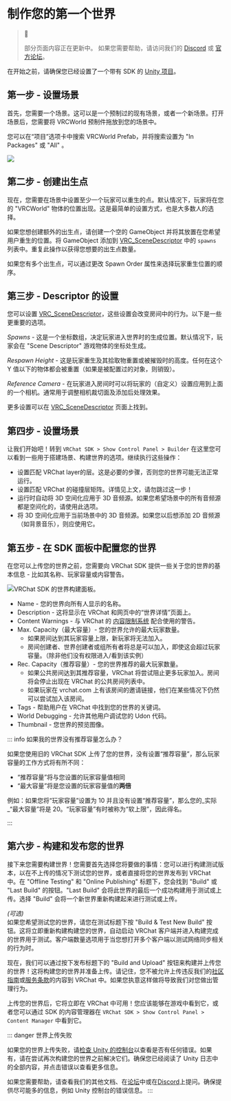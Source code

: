 # 制作您的第一个世界

> 🚧
> 
> 部分页面内容正在更新中。
> 如果您需要帮助，请访问我们的 [Discord](https://discord.gg/vrchat) 或 [官方论坛](https://ask.vrchat.com)。

在开始之前，请确保您已经设置了一个带有 SDK 的 [Unity 项目](../sdk)。

## 第一步 - 设置场景

首先，您需要一个场景。这可以是一个预制过的现有场景，或者一个新场景。打开场景后，您需要将 VRCWorld 预制件拖放到您的场景中。

您可以在“项目”选项卡中搜索 VRCWorld Prefab，并将搜索设置为 "In Packages" 或 "All" 。

![](../images/worlds/creating-your-first-world-b1946d4-Unity_4t4quWsgTY.png)

## 第二步 - 创建出生点

现在，您需要在场景中设置至少一个玩家可以重生的点。默认情况下，玩家将在您的 "VRCWorld" 物体的位置出现。这是最简单的设置方式，也是大多数人的选择。

如果您想创建额外的出生点，请创建一个空的 GameObject 并将其放置在您希望用户重生的位置。将 GameObject 添加到 [VRC_SceneDescriptor](./components/vrc_scenedescriptor.md) 中的 `spawns` 列表中。重复此操作以获得您想要的出生点数量。

如果您有多个出生点，可以通过更改 Spawn Order 属性来选择玩家重生位置的顺序。

## 第三步 - Descriptor 的设置

您可以设置 [VRC_SceneDescriptor](./components/vrc_scenedescriptor.md)，这些设置会改变房间中的行为。以下是一些更重要的选项。

_Spawns_ - 这是一个坐标数组，决定玩家进入世界时的生成位置。默认情况下，玩家会在 "Scene Descriptor" 游戏物体的坐标处生成。

_Respawn Height_ - 这是玩家重生及其拾取物重置或被摧毁时的高度。任何在这个 Y 值以下的物体都会被重置（如果是被配置过的对象，则销毁）。

_Reference Camera_ - 在玩家进入房间时可以将玩家的（自定义）设置应用到上面的一个相机。通常用于调整相机裁切面及添加后处理效果。

更多设置可以在 [VRC_SceneDescriptor](./components/vrc_scenedescriptor.md) 页面上找到。

## 第四步 - 设置场景

让我们开始吧！转到 `VRChat SDK > Show Control Panel > Builder` 在这里您可以看到一些用于搭建场景、构建世界的选项。继续执行这些操作：

- 设置匹配 VRChat layer的层。这是必要的步骤，否则您的世界可能无法正常运行。
- 设置匹配 VRChat 的碰撞层矩阵。详情见上文，请勿跳过这一步！
- 运行时自动将 3D 空间化应用于 3D 音频源。如果您希望场景中的所有音频源都是空间化的，请使用此选项。
- 将 3D 空间化应用于当前场景中的 3D 音频源。如果您以后想添加 2D 音频源（如背景音乐），则应使用它。

## 第五步 - 在 SDK 面板中配置您的世界

在您可以上传您的世界之前，您需要向 VRChat SDK 提供一些关于您的世界的基本信息 - 比如其名称、玩家容量或内容警告。

![VRChat SDK 的世界构建面板。](../images/worlds/build-panel-worlds-2023.png)

- Name - 您的世界向所有人显示的名称。
- Description - 这将显示在 VRChat 和网页中的“世界详情”页面上。
- Content Warnings - 与 VRChat 的 [内容限制系统](https://hello.vrchat.com/blog/content-gating) 配合使用的警告。
- Max. Capacity（最大容量）- 您的世界允许的最大玩家数量。
  - 如果房间达到其玩家容量上限，新玩家将无法加入。
  - 房间创建者、世界创建者或组所有者将总是可以加入，即使这会超过玩家容量。（除非他们没有权限进入/看到该实例）
- Rec. Capacity（推荐容量）- 您的世界推荐的最大玩家数量。
  - 如果公共房间达到其推荐容量，VRChat 将尝试阻止更多玩家加入。房间将会停止出现在 VRChat 的公共房间列表中。
  - 如果玩家在 vrchat.com 上有该房间的邀请链接，他们在某些情况下仍然可以尝试加入该房间。
- Tags - 帮助用户在 VRChat 中找到您的世界的关键词。
- World Debugging - 允许其他用户调试您的 Udon 代码。
- Thumbnail - 您世界的预览图像。

::: info 如果我的世界没有推荐容量怎么办？

如果您使用旧的 VRChat SDK 上传了您的世界，没有设置“推荐容量”，那么玩家容量的工作方式将有所不同：

 - “推荐容量”将与您设置的玩家容量值相同
 - “最大容量”将是您设置的玩家容量值的**两倍**
 
 例如：如果您将“玩家容量”设置为 10 并且没有设置“推荐容量”，那么您的_实际_“最大容量”将是 20。“玩家容量”有时被称为“软上限”，因此得名。

:::

## 第六步 - 构建和发布您的世界

接下来您需要构建世界！您需要首先选择您将要做的事情：您可以进行构建测试版本，以在不上传的情况下测试您的世界，或者直接将您的世界发布到 VRChat 中。在 "Offline Testing" 和 "Online Publishing" 标题下，您会找到 "Build" 或 "Last Build" 的按钮。"Last Build" 会将此世界的最后一个成功构建用于测试或上传。选择 "Build" 会将一个新世界重新构建起来进行测试或上传。 

_(可选)_  
如果您希望测试您的世界，请您在测试标题下按 "Build & Test New Build" 按钮。这将立即重新构建构建您的世界，自动启动 VRChat 客户端并进入构建完成的世界用于测试。客户端数量选项用于当您想打开多个客户端以测试网络同步相关的行为时。

现在，我们可以通过按下发布标题下的 "Build and Upload" 按钮来构建并上传您的世界！这将构建您的世界并准备上传。请记住，您不被允许上传违反我们的[社区指南](https://vrchat.com/community-guidelines)或[服务条款](https://vrchat.com/legal)的内容到 VRChat 中。如果您执意这样做将导致我们对您做出管理行为。

上传您的世界后，它将立即在 VRChat 中可用！您应该能够在游戏中看到它，或者您可以通过 SDK 的内容管理器在 `VRChat SDK > Show Control Panel > Content Manager` 中看到它。

::: danger 世界上传失败

如果您的世界上传失败，请[检查 Unity 的控制台](https://docs.unity3d.com/Manual/Console.html)以查看是否有任何错误。如果有，请在尝试再次构建您的世界之前解决它们。确保您已经阅读了 Unity 日志中的全部内容，并点击错误以查看更多信息。

如果您需要帮助，请查看我们的其他文档、在[论坛](https://ask.vrchat.com/)中或在[Discord](https://discord.com/invite/vrchat)上提问。确保提供尽可能多的信息，例如 Unity 控制台的错误信息。
:::
